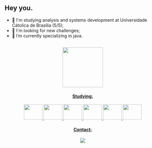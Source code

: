 ## Hey you.
- 👋 I'm studying analysis and systems development at Universidade Cátolica de Brasília (5/5);
- 👀 I'm looking for new challenges;
- 🌱 I’m currently specializing in java.
<header
<div>
  <a href="https://github.com/SaintArthurG">    
    
</div>

  ##
  
  <img height="130cm" src="https://github-readme-stats.vercel.app/api/top-langs/?username=saintarthurg&layout=compact&langs_count=16&theme=blue-green"/> 
  <h4>Studying:</h4>
  <div style="display: inline_block">   
  <img height="50" width="60" src="https://cdn.jsdelivr.net/gh/devicons/devicon@latest/icons/java/java-original-wordmark.svg" />           
  <img height="50" width="60" src="https://cdn.jsdelivr.net/gh/devicons/devicon@latest/icons/spring/spring-original-wordmark.svg" />     
  <img height="50" width="60" src="https://cdn.jsdelivr.net/gh/devicons/devicon@latest/icons/react/react-original-wordmark.svg" /> 
  <img height="50" width="60" src="https://cdn.jsdelivr.net/gh/devicons/devicon@latest/icons/git/git-original-wordmark.svg" />
  <img height="50" width="60" src="https://cdn.jsdelivr.net/gh/devicons/devicon@latest/icons/mysql/mysql-original-wordmark.svg" />
  <img height="50" width="60" src="https://cdn.jsdelivr.net/gh/devicons/devicon/icons/linux/linux-original.svg" />
  
  
  </div>
  <div>
  <h4>Contact:</h4>
  <a href="https://www.linkedin.com/in/arthur-godoy-56a986221" target="_blank"><img loading="lazy" src="https://img.shields.io/badge/-LinkedIn-%230077B5?style=for-the-badge&logo=linkedin&logoColor=white" target="_blank"></a>   
  </div>
          

